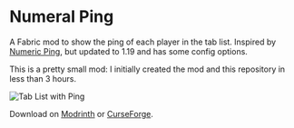 # Numeral Ping

A Fabric mod to show the ping of each player in the tab list. Inspired by [Numeric Ping](https://www.curseforge.com/minecraft/mc-mods/numericping), but updated to 1.19 and has some config options.

This is a pretty small mod: I initially created the mod and this repository in less than 3 hours.

![Tab List with Ping](https://user-images.githubusercontent.com/57493648/147222964-0fca6dbd-644f-4ade-853a-ef55ab658637.png)

Download on [Modrinth](https://modrinth.com/mod/numeral-ping) or [CurseForge](https://www.curseforge.com/minecraft/mc-mods/numeral-ping).
